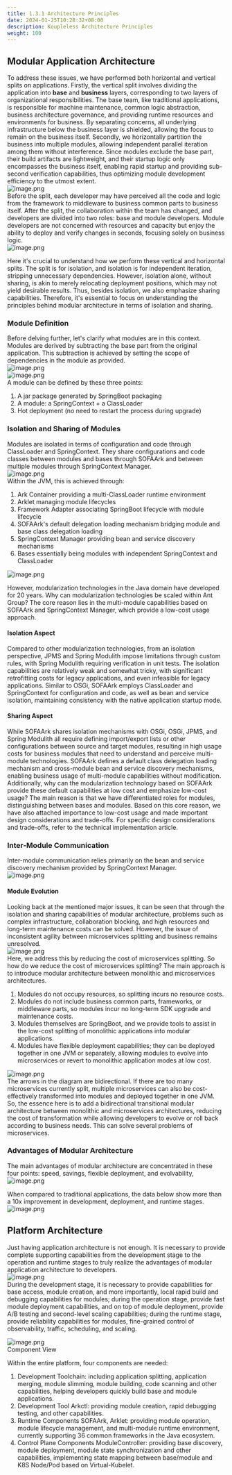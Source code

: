 ```yaml
---
title: 1.3.1 Architecture Principles
date: 2024-01-25T10:28:32+08:00
description: Koupleless Architecture Principles
weight: 100
---
```


## Modular Application Architecture
To address these issues, we have performed both horizontal and vertical splits on applications. Firstly, the vertical split involves dividing the application into **base** and **business** layers, corresponding to two layers of organizational responsibilities. The base team, like traditional applications, is responsible for machine maintenance, common logic abstraction, business architecture governance, and providing runtime resources and environments for business. By separating concerns, all underlying infrastructure below the business layer is shielded, allowing the focus to remain on the business itself. Secondly, we horizontally partition the business into multiple modules, allowing independent parallel iteration among them without interference. Since modules exclude the base part, their build artifacts are lightweight, and their startup logic only encompasses the business itself, enabling rapid startup and providing sub-second verification capabilities, thus optimizing module development efficiency to the utmost extent.<br />![image.png](https://intranetproxy.alipay.com/skylark/lark/0/2023/png/149473/1695131313965-18385213-eded-4a6b-b554-db5312fa2c9d.png#clientId=ua84a92a5-30aa-4&from=paste&height=431&id=udb6b29d5&originHeight=862&originWidth=3448&originalType=binary&ratio=2&rotation=0&showTitle=false&size=192627&status=done&style=none&taskId=u9a114a24-0887-48d9-87b2-57d3e15eb80&title=&width=1724)<br />Before the split, each developer may have perceived all the code and logic from the framework to middleware to business common parts to business itself. After the split, the collaboration within the team has changed, and developers are divided into two roles: base and module developers. Module developers are not concerned with resources and capacity but enjoy the ability to deploy and verify changes in seconds, focusing solely on business logic.<br />![image.png](https://intranetproxy.alipay.com/skylark/lark/0/2023/png/149473/1695131554610-ef5c4a2f-0080-45eb-8fed-55fdf5d827f9.png#clientId=ua84a92a5-30aa-4&from=paste&height=459&id=u7227f759&originHeight=918&originWidth=3714&originalType=binary&ratio=2&rotation=0&showTitle=false&size=309179&status=done&style=none&taskId=u12307968-2a79-4f77-9c78-e976399c60e&title=&width=1857)

Here it's crucial to understand how we perform these vertical and horizontal splits. The split is for isolation, and isolation is for independent iteration, stripping unnecessary dependencies. However, isolation alone, without sharing, is akin to merely relocating deployment positions, which may not yield desirable results. Thus, besides isolation, we also emphasize sharing capabilities. Therefore, it's essential to focus on understanding the principles behind modular architecture in terms of isolation and sharing.

### Module Definition
Before delving further, let's clarify what modules are in this context. Modules are derived by subtracting the base part from the original application. This subtraction is achieved by setting the scope of dependencies in the module as provided.<br />![image.png](https://intranetproxy.alipay.com/skylark/lark/0/2023/png/149473/1695132446404-0571be28-5cdf-452e-90f5-001a4209c750.png#clientId=u177778f7-e9cd-4&from=paste&height=142&id=ud796498d&originHeight=516&originWidth=1834&originalType=binary&ratio=2&rotation=0&showTitle=false&size=108247&status=done&style=none&taskId=u8201db6e-cf5e-4fbd-ab24-6a0223e1709&title=&width=506)<br />![image.png](https://intranetproxy.alipay.com/skylark/lark/0/2023/png/149473/1695132481921-6fb1c3da-0de3-46ce-bf8e-cc645f63157c.png#clientId=u177778f7-e9cd-4&from=paste&height=187&id=u31cba15e&originHeight=524&originWidth=1026&originalType=binary&ratio=2&rotation=0&showTitle=false&size=205261&status=done&style=none&taskId=u2c981d7a-dfff-43c6-b6c6-5c6a5701d2b&title=&width=367)<br />A module can be defined by these three points:

1. A jar package generated by SpringBoot packaging
2. A module: a SpringContext + a ClassLoader
3. Hot deployment (no need to restart the process during upgrade)

### Isolation and Sharing of Modules
Modules are isolated in terms of configuration and code through ClassLoader and SpringContext. They share configurations and code classes between modules and bases through SOFAArk and between multiple modules through SpringContext Manager.<br />![image.png](https://intranetproxy.alipay.com/skylark/lark/0/2023/png/149473/1695132610081-3efe470f-5c65-4d46-b4e4-1ecb15c8d789.png#clientId=u771aab18-101c-4&from=paste&height=313&id=u4c63a679&originHeight=972&originWidth=1334&originalType=binary&ratio=2&rotation=0&showTitle=false&size=160772&status=done&style=none&taskId=uafe9a1eb-025c-4e1e-9316-35b8bd32b96&title=&width=429)<br />Within the JVM, this is achieved through:

1. Ark Container providing a multi-ClassLoader runtime environment
2. Arklet managing module lifecycles
3. Framework Adapter associating SpringBoot lifecycle with module lifecycle
4. SOFAArk's default delegation loading mechanism bridging module and base class delegation loading
5. SpringContext Manager providing bean and service discovery mechanisms
6. Bases essentially being modules with independent SpringContext and ClassLoader

![image.png](https://intranetproxy.alipay.com/skylark/lark/0/2023/png/149473/1695139080634-1669ea76-c486-47fc-ac4f-5900833896b9.png#clientId=u71a0730f-fb54-4&from=paste&height=275&id=u1cf30803&originHeight=722&originWidth=1428&originalType=binary&ratio=2&rotation=0&showTitle=false&size=198221&status=done&style=none&taskId=u88cd7c27-4850-4b02-9c6f-504b4456a94&title=&width=544)

However, modularization technologies in the Java domain have developed for 20 years. Why can modularization technologies be scaled within Ant Group? The core reason lies in the multi-module capabilities based on SOFAArk and SpringContext Manager, which provide a low-cost usage approach.

#### Isolation Aspect
Compared to other modularization technologies, from an isolation perspective, JPMS and Spring Modulith impose limitations through custom rules, with Spring Modulith requiring verification in unit tests. The isolation capabilities are relatively weak and somewhat tricky, with significant retrofitting costs for legacy applications, and even infeasible for legacy applications. Similar to OSGi, SOFAArk employs ClassLoader and SpringContext for configuration and code, as well as bean and service isolation, maintaining consistency with the native application startup mode.

#### Sharing Aspect
While SOFAArk shares isolation mechanisms with OSGi, OSGi, JPMS, and Spring Modulith all require defining import/export lists or other configurations between source and target modules, resulting in high usage costs for business modules that need to understand and perceive multi-module technologies. SOFAArk defines a default class delegation loading mechanism and cross-module bean and service discovery mechanisms, enabling business usage of multi-module capabilities without modification.<br />Additionally, why can the modularization technology based on SOFAArk provide these default capabilities at low cost and emphasize low-cost usage? The main reason is that we have differentiated roles for modules, distinguishing between bases and modules. Based on this core reason, we have also attached importance to low-cost usage and made important design considerations and trade-offs. For specific design considerations and trade-offs, refer to the technical implementation article.

### Inter-Module Communication
Inter-module communication relies primarily on the bean and service discovery mechanism provided by SpringContext Manager.<br />![image.png](https://intranetproxy.alipay.com/skylark/lark/0/2023/png/149473/1695171905613-2546f555-ff25-4a58-81aa-02d77bfb2b1d.png#clientId=ud7a2066a-ba29-4&from=paste&height=307&id=uc8826222&originHeight=724&originWidth=1048&originalType=binary&ratio=2&rotation=0&showTitle=false&size=202275&status=done&style=none&taskId=u537670c5-c728-487a-9710-80986ce8532&title=&width=444)

#### Module Evolution
Looking back at the mentioned major issues, it can be seen that through the isolation and sharing capabilities of modular architecture, problems such as complex infrastructure, collaboration blocking, and high resources and long-term maintenance costs can be solved. However, the issue of inconsistent agility between microservices splitting and business remains unresolved.<br />![image.png](https://intranetproxy.alipay.com/skylark/lark/0/2023/png/149473/1695175219841-965cd163-a4bd-4cd0-b828-c620b29c0ffc.png#clientId=uaaa65411-0843-4&from=paste&height=185&id=ua68375b7&originHeight=894&originWidth=2906&originalType=binary&ratio=2&rotation=0&showTitle=false&size=417377&status=done&style=none&taskId=ud94c9602-7cd1-4bcb-8654-39fe8938d37&title=&width=602)<br />Here, we address this by reducing the cost of microservices splitting. So how do we reduce the cost of microservices splitting? The main approach is to introduce modular architecture between monolithic and microservices architectures.

1. Modules do not occupy resources, so splitting incurs no resource costs.
2. Modules do not include business common parts, frameworks, or middleware parts, so modules incur no long-term SDK upgrade and maintenance costs.
3. Modules themselves are SpringBoot, and we provide tools to assist in the low-cost splitting of monolithic applications into modular applications.
4. Modules have flexible deployment capabilities; they can be deployed together in one JVM or separately, allowing modules to evolve into microservices or revert to monolithic application modes at low cost.

![image.png](https://intranetproxy.alipay.com/skylark/lark/0/2023/png/149473/1695175141130-d3b55e17-70c3-4e7c-aeef-2e071f89ada8.png#clientId=uaaa65411-0843-4&from=paste&height=316&id=u589ef06e&originHeight=632&originWidth=3642&originalType=binary&ratio=2&rotation=0&showTitle=false&size=139102&status=done&style=none&taskId=uf9f96d68-7456-4af5-951e-d9351092988&title=&width=1821)<br />The arrows in the diagram are bidirectional. If there are too many microservices currently split, multiple microservices can also be cost-effectively transformed into modules and deployed together in one JVM. So, the essence here is to add a bidirectional transitional modular architecture between monolithic and microservices architectures, reducing the cost of transformation while allowing developers to evolve or roll back according to business needs. This can solve several problems of microservices.

### Advantages of Modular Architecture
The main advantages of modular architecture are concentrated in these four points: speed, savings, flexible deployment, and evolvability, <br />![image.png](https://github.com/sofastack/sofa-serverless/assets/3754074/11d1d662-d33b-482b-946b-bf600aeb34da)


When compared to traditional applications, the data below show more than a 10x improvement in development, deployment, and runtime stages.<br />![image.png](https://intranetproxy.alipay.com/skylark/lark/0/2023/png/149473/1695180250909-f5eca1b3-c416-4bac-9732-549a9bed8b87.png#clientId=ueb39d37f-ca7b-4&from=paste&height=261&id=u8907b613&originHeight=522&originWidth=2838&originalType=binary&ratio=2&rotation=0&showTitle=false&size=219589&status=done&style=none&taskId=ua4b2bd1b-a75f-4945-abce-68826a43377&title=&width=1419)

## Platform Architecture
Just having application architecture is not enough. It is necessary to provide complete supporting capabilities from the development stage to the operation and runtime stages to truly realize the advantages of modular application architecture to developers.<br />![image.png](https://intranetproxy.alipay.com/skylark/lark/0/2023/png/149473/1695182073971-12b14861-b6fa-470c-a140-737d40ff0b3e.png#clientId=u9014394b-3a6a-4&from=paste&height=192&id=ub53430b2&originHeight=384&originWidth=1720&originalType=binary&ratio=2&rotation=0&showTitle=false&size=79335&status=done&style=none&taskId=u1eb2a897-c2ca-437f-8d56-7067be175e2&title=&width=860)<br />During the development stage, it is necessary to provide capabilities for base access, module creation, and more importantly, local rapid build and debugging capabilities for modules; during the operation stage, provide fast module deployment capabilities, and on top of module deployment, provide A/B testing and second-level scaling capabilities; during the runtime stage, provide reliability capabilities for modules, fine-grained control of observability, traffic, scheduling, and scaling.

![image.png](https://intranetproxy.alipay.com/skylark/lark/0/2025/png/144256539/1748936679737-4f09f2ab-88ea-477a-b148-753ed30fbb42.png?x-oss-process=image%2Fformat%2Cwebp)<br />Component View

Within the entire platform, four components are needed:

1. Development Toolchain: including application splitting, application merging, module slimming, module building, code scanning and other capabilities, helping developers quickly build base and module applications.
2. Development Tool Arkctl: providing module creation, rapid debugging testing, and other capabilities.
3. Runtime Components SOFAArk, Arklet: providing module operation, module lifecycle management, and multi-module runtime environment, currently supporting 36 common frameworks in the Java ecosystem.
4. Control Plane Components ModuleController: providing base discovery, module deployment, module state synchronization and other capabilities, implementing state mapping between base/module and K8S Node/Pod based on Virtual-Kubelet.

<br/>
